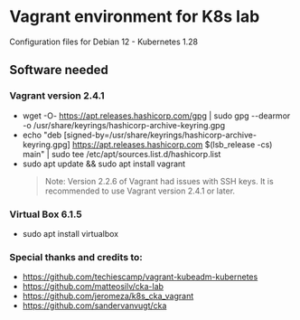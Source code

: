 # Vagrant environment for K8s lab
Configuration files for Debian 12 - Kubernetes 1.28

## Software needed

### Vagrant version 2.4.1
* wget -O- https://apt.releases.hashicorp.com/gpg | sudo gpg --dearmor -o /usr/share/keyrings/hashicorp-archive-keyring.gpg
* echo "deb [signed-by=/usr/share/keyrings/hashicorp-archive-keyring.gpg] https://apt.releases.hashicorp.com $(lsb_release -cs) main" | sudo tee /etc/apt/sources.list.d/hashicorp.list
* sudo apt update && sudo apt install vagrant
  > Note: Version 2.2.6 of Vagrant had issues with SSH keys. It is recommended to use Vagrant version 2.4.1 or later.

### Virtual Box 6.1.5
* sudo apt install virtualbox

### Special thanks and credits to: 
* https://github.com/techiescamp/vagrant-kubeadm-kubernetes
* https://github.com/matteosilv/cka-lab
* https://github.com/jeromeza/k8s_cka_vagrant
* https://github.com/sandervanvugt/cka
